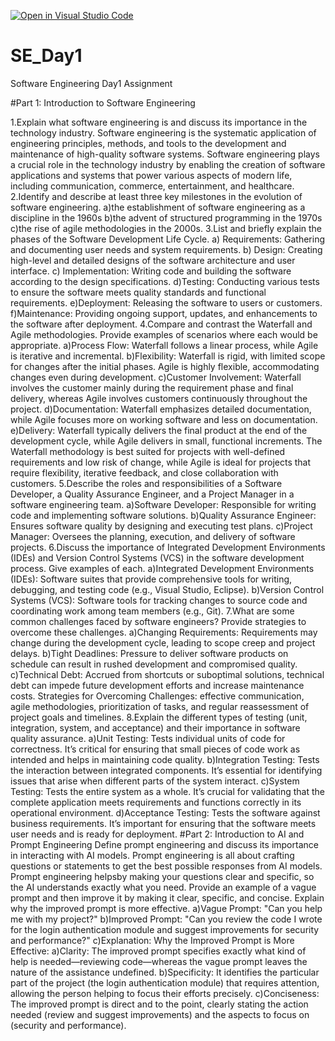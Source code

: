 [![Open in Visual Studio Code](https://classroom.github.com/assets/open-in-vscode-2e0aaae1b6195c2367325f4f02e2d04e9abb55f0b24a779b69b11b9e10269abc.svg)](https://classroom.github.com/online_ide?assignment_repo_id=15566385&assignment_repo_type=AssignmentRepo)
# SE_Day1
Software Engineering Day1 Assignment

#Part 1: Introduction to Software Engineering

1.Explain what software engineering is and discuss its importance in the technology industry.
Software engineering is the systematic application of engineering principles, methods, and tools to the development and maintenance of high-quality software systems.
Software engineering plays a crucial role in the technology industry by enabling the creation of software applications and systems that power various aspects of modern life, including communication, commerce, entertainment, and healthcare.
2.Identify and describe at least three key milestones in the evolution of software engineering.
a)the establishment of software engineering as a discipline in the 1960s
b)the advent of structured programming in the 1970s
c)the rise of agile methodologies in the 2000s.
3.List and briefly explain the phases of the Software Development Life Cycle.
a) Requirements: Gathering and documenting user needs and system requirements.
b) Design: Creating high-level and detailed designs of the software architecture and user interface.
c) Implementation: Writing code and building the software according to the design specifications.
 d)Testing: Conducting various tests to ensure the software meets quality standards and functional requirements.
 e)Deployment: Releasing the software to users or customers.
 f)Maintenance: Providing ongoing support, updates, and enhancements to the software after deployment.
4.Compare and contrast the Waterfall and Agile methodologies. Provide examples of scenarios where each would be appropriate.
a)Process Flow: Waterfall follows a linear process, while Agile is iterative and incremental.
b)Flexibility: Waterfall is rigid, with limited scope for changes after the initial phases. Agile is highly flexible, accommodating changes even during development.
c)Customer Involvement: Waterfall involves the customer mainly during the requirement phase and final delivery, whereas Agile involves customers continuously throughout the project.
d)Documentation: Waterfall emphasizes detailed documentation, while Agile focuses more on working software and less on documentation.
e)Delivery: Waterfall typically delivers the final product at the end of the development cycle, while Agile delivers in small, functional increments.
The Waterfall methodology is best suited for projects with well-defined requirements and low risk of change, while Agile is ideal for projects that require flexibility, iterative feedback, and close collaboration with customers.
5.Describe the roles and responsibilities of a Software Developer, a Quality Assurance Engineer, and a Project Manager in a software engineering team.
 a)Software Developer: Responsible for writing code and implementing software solutions.
 b)Quality Assurance Engineer: Ensures software quality by designing and executing test plans.
 c)Project Manager: Oversees the planning, execution, and delivery of software projects.
6.Discuss the importance of Integrated Development Environments (IDEs) and Version Control Systems (VCS) in the software development process. Give examples of each.
a)Integrated Development Environments (IDEs): Software suites that provide comprehensive tools for writing, debugging, and testing code (e.g., Visual Studio, Eclipse).
b)Version Control Systems (VCS): Software tools for tracking changes to source code and coordinating work among team members (e.g., Git).
7.What are some common challenges faced by software engineers? Provide strategies to overcome these challenges.
a)Changing Requirements: Requirements may change during the development cycle, leading to scope creep and project delays.
b)Tight Deadlines: Pressure to deliver software products on schedule can result in rushed development and compromised quality.
c)Technical Debt: Accrued from shortcuts or suboptimal solutions, technical debt can impede future development efforts and increase maintenance costs.
Strategies for Overcoming Challenges:  effective communication, agile methodologies, prioritization of tasks, and regular reassessment of project goals and timelines.
8.Explain the different types of testing (unit, integration, system, and acceptance) and their importance in software quality assurance.
a)Unit Testing: Tests individual units of code for correctness. It’s critical for ensuring that small pieces of code work as intended and helps in maintaining code quality.
b)Integration Testing: Tests the interaction between integrated components. It’s essential for identifying issues that arise when different parts of the system interact.
c)System Testing: Tests the entire system as a whole. It’s crucial for validating that the complete application meets requirements and functions correctly in its operational environment.
d)Acceptance Testing: Tests the software against business requirements. It’s important for ensuring that the software meets user needs and is ready for deployment.
#Part 2: Introduction to AI and Prompt Engineering
Define prompt engineering and discuss its importance in interacting with AI models.
Prompt engineering is all about crafting questions or statements to get the best possible responses from AI models. 
Prompt engineering helpsby making your questions clear and specific, so the AI understands exactly what you need.
Provide an example of a vague prompt and then improve it by making it clear, specific, and concise. Explain why the improved prompt is more effective.
a)Vague Prompt:
"Can you help me with my project?"
b)Improved Prompt:
"Can you review the code I wrote for the login authentication module and suggest improvements for security and performance?"
c)Explanation:
Why the Improved Prompt is More Effective:
a)Clarity: The improved prompt specifies exactly what kind of help is needed—reviewing code—whereas the vague prompt leaves the nature of the assistance undefined.
b)Specificity: It identifies the particular part of the project (the login authentication module) that requires attention, allowing the person helping to focus their efforts precisely.
c)Conciseness: The improved prompt is direct and to the point, clearly stating the action needed (review and suggest improvements) and the aspects to focus on (security and performance).

